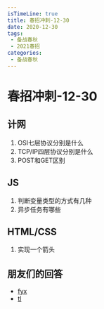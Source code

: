 ```yaml
---
isTimeLine: true
title: 春招冲刺-12-30
date: 2020-12-30
tags:
 - 备战春秋
 - 2021春招
categories:
 - 备战春秋
---
```

# 春招冲刺-12-30

## 计网
1. OSI七层协议分别是什么
2. TCP/IP四层协议分别是什么
3. POST和GET区别


## JS
1. 判断变量类型的方式有几种
2. 异步任务有哪些


## HTML/CSS
1. 实现一个箭头

## 朋友们的回答
* [fyx](https://www.cnblogs.com/banshanliang/p/14280223.html)
* [tl](https://juejin.cn/post/6918355053132644365)

<comment/>
<tongji/>